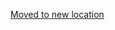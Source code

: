 [Moved to new location](https://github.com/DataTalksClub/machine-learning-zoomcamp/blob/master/05-deployment/04-flask-deployment.md)